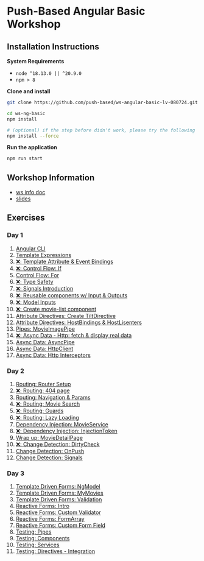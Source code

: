 # Push-Based Angular Basic Workshop

## Installation Instructions

**System Requirements**

* `node ^18.13.0 || ^20.9.0`
* `npm > 8`

**Clone and install**

```bash
git clone https://github.com/push-based/ws-angular-basic-lv-080724.git

cd ws-ng-basic
npm install

# (optional) if the step before didn't work, please try the following
npm install --force
```

**Run the application**

```bash
npm run start
```

## Workshop Information

* [ws info doc](https://docs.google.com/document/d/1BZzSD3VUfe1JuOi8pLu_pI1XVO56KMK29TX5Lpks_Kk/edit?usp=drive_link)
* [slides](https://drive.google.com/drive/folders/1IpVqZmugIr37yYj0oWJSgYTqulUbDJpF?usp=drive_link)

## Exercises

### Day 1

1. [Angular CLI](./exercises/angular%20cli%20intro.md)
2. [Template Expressions](./exercises/movies-intro_template-expressions.md)
3. [❌: Template Attribute & Event Bindings](./exercises/)
4. [❌: Control Flow: If](./exercises)
5. [Control Flow: For](./exercises)
6. [❌: Type Safety](./exercises)
7. [❌: Signals Introduction](./exercises)
8. [❌: Reusable components w/ Input & Outputs](./exercises)
9. [❌: Model Inputs](./exercises)
10. [❌: Create movie-list component](./exercises)
11. [Attribute Directives: Create TiltDirective](./exercises/attribute_directives.md)
12. [Attribute Directives: HostBindings & HostLisenters](./exercises/attribute_directive_hostbinding_hostlistener.md)
13. [Pipes: MovieImagePipe](./exercises/pipes.md)
14. [❌: Async Data - Http: fetch & display real data](./exercises)
15. [Async Data: AsyncPipe](./exercises/async-pipe.md)    
16. [Async Data: HttpClient](./exercises/http-client.md)    
17. [Async Data: Http Interceptors](./exercises/http-interceptors.md)    


### Day 2

1. [Routing: Router Setup](./exercises/routing_setup.md)
2. [❌: Routing: 404 page](./exercises/)
3. [Routing: Navigation & Params](./exercises/routing_navigation_and_params.md)
4. [❌: Routing: Movie Search](./exercises)
5. [❌: Routing: Guards](./exercises)
6. [❌: Routing: Lazy Loading](./exercises/routing_lazyloading.md)
7. [Dependency Injection: MovieService](./exercises/services.md)
8. [❌: Dependency Injection: InjectionToken](./exercises/)
9. [Wrap up: MovieDetailPage](./exercises/wrap-up_detail-page.md)
10. [❌: Change Detection: DirtyCheck](./exercises/)
11. [Change Detection: OnPush](./exercises/change-detection%20-%20OnPush.md)
12. [Change Detection: Signals](./exercises/change-detection%20-%20signals.md)


### Day 3

1. [Template Driven Forms: NgModel](./exercises/forms%20-%20template-driven-forms_movie-search.md)
2. [Template Driven Forms: MyMovies](./exercises/forms%20-%20template-driven-forms_my-movies.md)
3. [Template Driven Forms: Validation](./exercises/forms%20-%20template-driven-forms_simple-validation.md)
4. [Reactive Forms: Intro](./exercises/forms%20-%20reactive-forms_my-movie-list.md)
5. [Reactive Forms: Custom Validator](./exercises/forms%20-%20reactive-forms_custom-validation.md)
6. [Reactive Forms: FormArray](./exercises/forms%20-%20reactive-forms_dynamic-forms.md)
7. [Reactive Forms: Custom Form Field](./exercises/forms%20-%20reactive-forms_custom-form-field.md)
8. [Testing: Pipes](./exercises/testing%20-%20unit_pipes.md)
9. [Testing: Components](./exercises/testing%20-%20components_unit.md)
10. [Testing: Services](./exercises/testing%20-%20service_unit.md)
11. [Testing: Directives - Integration](./exercises/testing%20-%20directive_integration.md)

